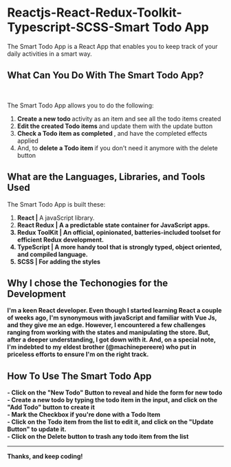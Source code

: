 # Reactjs-React-Redux-Toolkit-Typescript-SCSS-Smart Todo App

The Smart Todo App is a React App that enables you to keep track of your daily activities in a smart way. </br>
<h2> <b> What Can You Do With The Smart Todo App? </b> </h2> </br>

The Smart Todo App allows you to do the following:
1. <b> Create a new todo </b> activity as an item and see all the todo items created
2. <b> Edit the created Todo items </b> and update them with the update button
3. <b> Check a Todo item as completed </b>, and have the completed effects applied
4. And, to <b> delete a Todo item </b> if you don't need it anymore with the delete button

<h2> <b> What are the Languages, Libraries, and Tools Used </b> </h2>

The Smart Todo App is built these:

1. <b> React | </b> A javaScript library. 
2. <b> React Redux | <b> A a predictable state container for JavaScript apps.
3. <b> Redux ToolKit | </b> An official, opinionated, batteries-included toolset for efficient Redux development.
4. <b> TypeScript | </b> A more handy tool that is strongly typed, object oriented, and compiled language.
5. <b> SCSS | </b> For adding the styles

  <h2> Why I chose the Techonogies for the Development </h2>
I'm a keen React developer. Even though I started learning React a couple of weeks ago, I'm synonymous with javaScript and familiar with Vue Js, and they give me an edge.
  However, I encountered a few challenges ranging from working with the states and manipulating the store. But, after a deeper understanding, I got down with it.
  And, on a special note, I'm indebted to my eldest brother (@machinepereere) who put in priceless efforts to ensure I'm on the right track.
  
  <h2> How To Use The Smart Todo App </h2>
  - Click on the "New Todo" Button to reveal and hide the form for new todo <br/>
  - Create a new todo by typing the todo item in the input, and click on the "Add Todo" button to create it <br />
  - Mark the Checkbox if you're done with a Todo Item <br />
  - Click on the Todo item from the list to edit it, and click on the "Update Button" to update it. <br />
  - Click on the Delete button to trash any todo item from the list <br/>
  <hr>
Thanks, and keep coding!
